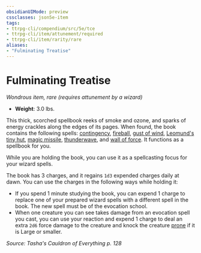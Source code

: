 ```yaml
---
obsidianUIMode: preview
cssclasses: json5e-item
tags:
- ttrpg-cli/compendium/src/5e/tce
- ttrpg-cli/item/attunement/required
- ttrpg-cli/item/rarity/rare
aliases: 
- "Fulminating Treatise"
---
```

# Fulminating Treatise
*Wondrous item, rare (requires attunement by a wizard)*  

- **Weight**: 3.0 lbs.

This thick, scorched spellbook reeks of smoke and ozone, and sparks of energy crackles along the edges of its pages. When found, the book contains the following spells: [contingency](3-Mechanics/CLI/spells/contingency.md), [fireball](3-Mechanics/CLI/spells/fireball.md), [gust of wind](3-Mechanics/CLI/spells/gust-of-wind.md), [Leomund's tiny hut](3-Mechanics/CLI/spells/leomunds-tiny-hut.md), [magic missile](3-Mechanics/CLI/spells/magic-missile.md), [thunderwave](3-Mechanics/CLI/spells/thunderwave.md), and [wall of force](3-Mechanics/CLI/spells/wall-of-force.md). It functions as a spellbook for you.

While you are holding the book, you can use it as a spellcasting focus for your wizard spells.

The book has 3 charges, and it regains `1d3` expended charges daily at dawn. You can use the charges in the following ways while holding it:

- If you spend 1 minute studying the book, you can expend 1 charge to replace one of your prepared wizard spells with a different spell in the book. The new spell must be of the evocation school.  
- When one creature you can see takes damage from an evocation spell you cast, you can use your reaction and expend 1 charge to deal an extra `2d6` force damage to the creature and knock the creature [prone](3-Mechanics/CLI/rules/conditions.md#Prone) if it is Large or smaller.  

*Source: Tasha's Cauldron of Everything p. 128*